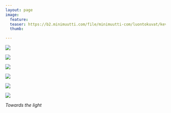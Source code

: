 ```yaml
---
layout: page
image:
  feature:
  teaser: https://b2.minimuutti.com/file/minimuutti-com/luontokuvat/kev%C3%A4t/4/DS52220-245px.jpg
  thumb:

---
```


[![](https://b2.minimuutti.com/file/minimuutti-com/luontokuvat/kev%C3%A4t/4/DS52215-800px.jpg)](https://dl.dropboxusercontent.com/sh/ea1wtnz7z734o12/AABHBBFmA9PFDhvUg2wrf8rGa/luontokuvat/kev%C3%A4t/4/DS52215.jpg)

[![](https://b2.minimuutti.com/file/minimuutti-com/luontokuvat/kev%C3%A4t/4/DS52220-800px.jpg)](https://dl.dropboxusercontent.com/sh/ea1wtnz7z734o12/AABADVzLo4k7o_FwgpFYV-N2a/luontokuvat/kev%C3%A4t/4/DS52220.jpg)

[![](https://b2.minimuutti.com/file/minimuutti-com/luontokuvat/kev%C3%A4t/4/DS52249-800px.jpg)](https://dl.dropboxusercontent.com/sh/ea1wtnz7z734o12/AAAeCaYHohhaJ3QTQIQWb1Sva/luontokuvat/kev%C3%A4t/4/DS52249.jpg)

[![](https://b2.minimuutti.com/file/minimuutti-com/luontokuvat/kev%C3%A4t/4/DS52254-800px.jpg)](https://dl.dropboxusercontent.com/sh/ea1wtnz7z734o12/AACIBrcYY5HKTDeuo8QGz3mda/luontokuvat/kev%C3%A4t/4/DS52254.jpg)

[![](https://b2.minimuutti.com/file/minimuutti-com/luontokuvat/kev%C3%A4t/4/DS52263-800px.jpg)](https://dl.dropboxusercontent.com/sh/ea1wtnz7z734o12/AACI0bTAYiKI8kUdcgTozm1Xa/luontokuvat/kev%C3%A4t/4/DS52263.jpg)

[![](https://b2.minimuutti.com/file/minimuutti-com/luontokuvat/kev%C3%A4t/4/DS52277-800px.jpg)](https://dl.dropboxusercontent.com/sh/ea1wtnz7z734o12/AAB0K_eKA1gISwJaIvXmQ9goa/luontokuvat/kev%C3%A4t/4/DS52277.jpg)

*Towards the light*